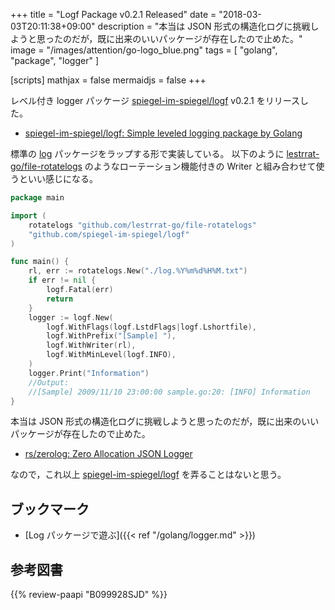 +++
title = "Logf Package v0.2.1 Released"
date = "2018-03-03T20:11:38+09:00"
description = "本当は JSON 形式の構造化ログに挑戦しようと思ったのだが，既に出来のいいパッケージが存在したので止めた。"
image = "/images/attention/go-logo_blue.png"
tags  = [ "golang", "package", "logger" ]

[scripts]
  mathjax = false
  mermaidjs = false
+++

レベル付き logger パッケージ [spiegel-im-spiegel/logf] v0.2.1 をリリースした。

- [spiegel-im-spiegel/logf: Simple leveled logging package by Golang](https://github.com/spiegel-im-spiegel/logf)

標準の [log] パッケージをラップする形で実装している。
以下のように [lestrrat-go/file-rotatelogs] のようなローテーション機能付きの Writer と組み合わせて使うといい感じになる。

```go
package main

import (
	rotatelogs "github.com/lestrrat-go/file-rotatelogs"
	"github.com/spiegel-im-spiegel/logf"
)

func main() {
	rl, err := rotatelogs.New("./log.%Y%m%d%H%M.txt")
	if err != nil {
		logf.Fatal(err)
		return
	}
	logger := logf.New(
		logf.WithFlags(logf.LstdFlags|logf.Lshortfile),
		logf.WithPrefix("[Sample] "),
		logf.WithWriter(rl),
		logf.WithMinLevel(logf.INFO),
	)
	logger.Print("Information")
	//Output:
	//[Sample] 2009/11/10 23:00:00 sample.go:20: [INFO] Information
}
```

本当は JSON 形式の構造化ログに挑戦しようと思ったのだが，既に出来のいいパッケージが存在したので止めた。

- [rs/zerolog: Zero Allocation JSON Logger](https://github.com/rs/zerolog)

なので，これ以上 [spiegel-im-spiegel/logf] を弄ることはないと思う。

## ブックマーク

- [Log パッケージで遊ぶ]({{< ref "/golang/logger.md" >}})

[spiegel-im-spiegel/logf]: https://github.com/spiegel-im-spiegel/logf "spiegel-im-spiegel/logf: Simple leveled logging package by Golang"
[log]: https://golang.org/pkg/log/ "log - The Go Programming Language"
[lestrrat-go/file-rotatelogs]: https://github.com/lestrrat-go/file-rotatelogs "lestrrat-go/file-rotatelogs: Port of perl5 File::RotateLogs to Go"

## 参考図書

{{% review-paapi "B099928SJD" %}} <!-- プログラミング言語Go -->
